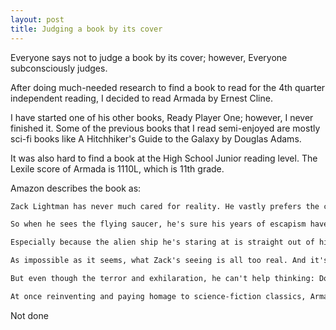 ```yaml
---
layout: post
title: Judging a book by its cover
---
```


Everyone says not to judge a book by its cover; however, Everyone subconsciously judges.

After doing much-needed research to find a book to read for the 4th quarter independent reading, I decided to read Armada by Ernest Cline.

I have started one of his other books, Ready Player One; however, I never finished it. Some of the previous books that I read semi-enjoyed are mostly sci-fi books like A Hitchhiker's Guide to the Galaxy by Douglas Adams.

It was also hard to find a book at the High School Junior reading level. The Lexile score of Armada is 1110L, which is 11th grade.

Amazon describes the book as: 

```markdown
Zack Lightman has never much cared for reality. He vastly prefers the countless science-fiction movies, books, and videogames he's spent his life-consuming. And too often, he catches himself wishing that some fantastic, impossible, world-altering event could arrive to whisk him off on a grand spacefaring adventure. 

So when he sees the flying saucer, he's sure his years of escapism have finally tipped over into madness. 

Especially because the alien ship he's staring at is straight out of his favorite videogame, a flight simulator called Armada—in which gamers just happen to be protecting Earth from alien invaders. 

As impossible as it seems, what Zack's seeing is all too real. And it's just the first in a blur of revelations that will force him to question everything he thought he knew about Earth's history, its future, even his own life--and to play the hero for real, with humanity's life in the balance. 

But even though the terror and exhilaration, he can't help thinking: Doesn't something about this scenario feel a little bit like ... well ... fiction? 

At once reinventing and paying homage to science-fiction classics, Armada is a rollicking, surprising thriller, a coming-of-age adventure, and an alien invasion tale like nothing you've ever read before.
```

Not done